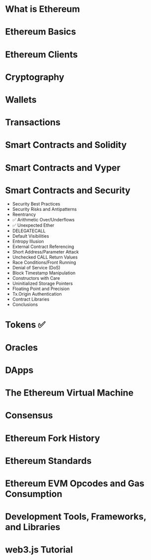 # What is Ethereum
# Ethereum Basics
# Ethereum Clients 
# Cryptography
# Wallets
# Transactions
# Smart Contracts and Solidity
# Smart Contracts and Vyper
# Smart Contracts and Security
- Security Best Practices
- Security Risks and Antipatterns
- Reentrancy
- ✅ Arithmetic Over/Underflows
- ✅ Unexpected Ether
- DELEGATECALL
- Default Visibilities
- Entropy Illusion
- External Contract Referencing
- Short Address/Parameter Attack
- Unchecked CALL Return Values
- Race Conditions/Front Running
- Denial of Service (DoS)
- Block Timestamp Manipulation
- Constructors with Care
- Uninitialized Storage Pointers
- Floating Point and Precision
- Tx.Origin Authentication
- Contract Libraries
- Conclusions
# Tokens ✅
# Oracles
# DApps
# The Ethereum Virtual Machine
# Consensus
# Ethereum Fork History
# Ethereum Standards
# Ethereum EVM Opcodes and Gas Consumption
# Development Tools, Frameworks, and Libraries
# web3.js Tutorial
